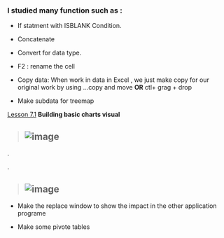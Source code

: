 



### I studied many function such as :


- If statment with ISBLANK Condition.

- Concatenate 

- Convert for data type.

- F2 : rename the cell

- Copy data: When work in data in Excel , we just make copy for our original work by using ...copy and move  **OR** ctl+ grag + drop

- Make subdata for treemap 

[Lesson 7.1](https://www.linkedin.com/learning/learning-data-analytics-2/building-basic-charts-visual?contextUrn=urn%3Ali%3AlyndaLearningPath%3A5ec59c4a498e70845153bbc5&resume=false)  **Building basic charts visual**

>  ## ![image](https://user-images.githubusercontent.com/36210723/105228652-8111fc80-5b6b-11eb-84cf-18d6d6d3da4d.png)

.

.


>  ## ![image](https://user-images.githubusercontent.com/36210723/105228546-5627a880-5b6b-11eb-82e4-e816a8def61f.png)


- Make the replace window to show the impact in the other application programe


- Make some pivote tables


